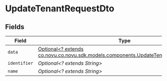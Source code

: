 # UpdateTenantRequestDto


## Fields

| Field                                                                                                                                         | Type                                                                                                                                          | Required                                                                                                                                      | Description                                                                                                                                   |
| --------------------------------------------------------------------------------------------------------------------------------------------- | --------------------------------------------------------------------------------------------------------------------------------------------- | --------------------------------------------------------------------------------------------------------------------------------------------- | --------------------------------------------------------------------------------------------------------------------------------------------- |
| `data`                                                                                                                                        | [Optional<? extends co.novu.co.novu.sdk.models.components.UpdateTenantRequestDtoData>](../../models/components/UpdateTenantRequestDtoData.md) | :heavy_minus_sign:                                                                                                                            | N/A                                                                                                                                           |
| `identifier`                                                                                                                                  | *Optional<? extends String>*                                                                                                                  | :heavy_minus_sign:                                                                                                                            | N/A                                                                                                                                           |
| `name`                                                                                                                                        | *Optional<? extends String>*                                                                                                                  | :heavy_minus_sign:                                                                                                                            | N/A                                                                                                                                           |